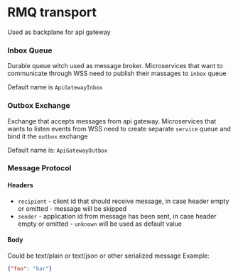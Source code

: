 # RMQ transport
Used as backplane for api gateway

### Inbox Queue
Durable queue witch used as message broker.
Microservices that want to communicate through WSS need to publish their massages to `inbox` queue

Default name is `ApiGatewayInbox`

### Outbox Exchange
Exchange that accepts messages from api gateway.
Microservices that wants to listen events from WSS need to create separate `service` queue and bind it the `outbox` exchange

Default name is: `ApiGatewayOutbox` 

### Message Protocol

#### Headers
- `recipient` - client id that should receive message, in case header empty or omitted - message will be skipped
- `sender`    - application id from message has been sent, in case header empty or omitted - `unknown` will be used as default value

#### Body
Could be text/plain or text/json or other serialized message
Example:
```json
{"foo": "bar"}
```
